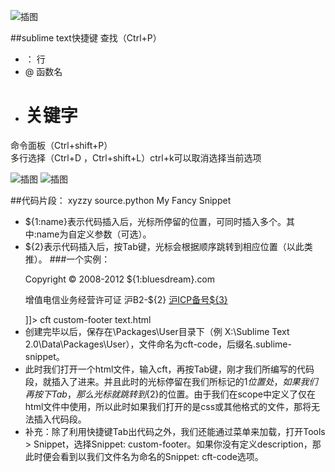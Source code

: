 ![插图](/img/1.png)

##sublime text快捷键
查找（Ctrl+P）<br>
- ：    行<br>
- @    函数名<br>
- #     关键字<br>
命令面板（Ctrl+shift+P）<br>
多行选择（Ctrl+D ，Ctrl+shift+L）ctrl+k可以取消选择当前选项

![插图](/img/2.png)
![插图](/img/3.png)

##代码片段：
	<snippet>
	    <content><![CDATA[ 你需要插入的代码片段${1:name} ]]></content>
	    <!-- 可选：快捷键，利用Tab自动补全代码的功能 -->
	    <tabTrigger>xyzzy</tabTrigger>
	    <!-- 可选：使用范围，不填写代表对所有文件有效。附：source.css和test.html分别对应不同文件。 -->
	    <scope>source.python</scope>
	    <!-- 可选：在snippet菜单中的显示说明（支持中文）。如果不定义，菜单则显示当前文件的文件名。 -->
	    <description>My Fancy Snippet</description>
	</snippet>
- ${1:name}表示代码插入后，光标所停留的位置，可同时插入多个。其中:name为自定义参数（可选）。<br>
- ${2}表示代码插入后，按Tab键，光标会根据顺序跳转到相应位置（以此类推）。
###一个实例：
	<snippet>
	     <content>
	     <![CDATA[
	     <footer>
	          <p>Copyright © 2008-2012 ${1:bluesdream}.com</p>
	          <p>增值电信业务经营许可证 沪B2-${2} <a href="#">沪ICP备号${3}</a></p>
	     </footer>
	     ]]>
	     </content>
	     <tabTrigger>cft</tabTrigger>
	     <description>custom-footer</description>
	     <scope>text.html</scope>
	</snippet>
- 创建完毕以后，保存在\Packages\User目录下（例 X:\Sublime Text 2.0\Data\Packages\User），文件命名为cft-code，后缀名.sublime-snippet。<br>
- 此时我们打开一个html文件，输入cft，再按Tab键，刚才我们所编写的代码段，就插入了进来。并且此时的光标停留在我们所标记的${1}位置处，如果我们再按下Tab，那么光标就跳转到${2}的位置。由于我们在scope中定义了仅在html文件中使用，所以此时如果我们打开的是css或其他格式的文件，那将无法插入代码段。<br>
- 补充：除了利用快捷键Tab出代码之外，我们还能通过菜单来加载，打开Tools > Snippet，选择Snippet: custom-footer。如果你没有定义description，那此时便会看到以我们文件名为命名的Snippet: cft-code选项。